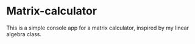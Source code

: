 # Matrix-calculator
This is a simple console app for a matrix calculator, inspired by my linear algebra class. 
